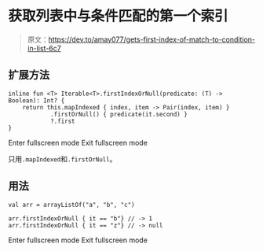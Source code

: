 # 获取列表中与条件匹配的第一个索引

> 原文：<https://dev.to/amay077/gets-first-index-of-match-to-condition-in-list-6c7>

## 扩展方法

```
inline fun <T> Iterable<T>.firstIndexOrNull(predicate: (T) -> Boolean): Int? {
    return this.mapIndexed { index, item -> Pair(index, item) }
            .firstOrNull() { predicate(it.second) }
            ?.first
} 
```

Enter fullscreen mode Exit fullscreen mode

只用`.mapIndexed`和`.firstOrNull`。

## 用法

```
val arr = arrayListOf("a", "b", "c")

arr.firstIndexOrNull { it == "b"} // -> 1
arr.firstIndexOrNull { it == "z"} // -> null 
```

Enter fullscreen mode Exit fullscreen mode